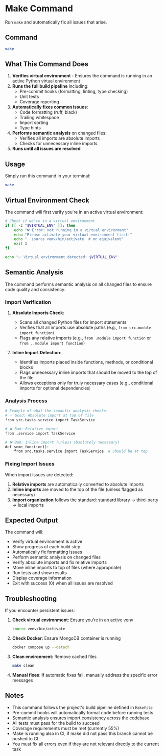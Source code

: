 # Make Command

Run `make` and automatically fix all issues that arise.

## Command

```bash
make
```

## What This Command Does

1. **Verifies virtual environment** - Ensures the command is running in an active Python virtual environment
2. **Runs the full build pipeline** including:
   - Pre-commit hooks (formatting, linting, type checking)
   - Unit tests
   - Coverage reporting
3. **Automatically fixes common issues**:
   - Code formatting (ruff, black)
   - Trailing whitespace
   - Import sorting
   - Type hints
4. **Performs semantic analysis** on changed files:
   - Verifies all imports are absolute imports
   - Checks for unnecessary inline imports
5. **Runs until all issues are resolved**

## Usage

Simply run this command in your terminal:

```bash
make
```

## Virtual Environment Check

The command will first verify you're in an active virtual environment:

```bash
# Check if we're in a virtual environment
if [[ -z "$VIRTUAL_ENV" ]]; then
    echo "❌ Error: Not running in a virtual environment"
    echo "Please activate your virtual environment first:"
    echo "  source venv/bin/activate  # or equivalent"
    exit 1
fi

echo "✅ Virtual environment detected: $VIRTUAL_ENV"
```

## Semantic Analysis

The command performs semantic analysis on all changed files to ensure code quality and consistency:

### Import Verification

1. **Absolute Imports Check**:
   - Scans all changed Python files for import statements
   - Verifies that all imports use absolute paths (e.g., `from src.module import function`)
   - Flags any relative imports (e.g., `from .module import function` or `from ..module import function`)

2. **Inline Import Detection**:
   - Identifies imports placed inside functions, methods, or conditional blocks
   - Flags unnecessary inline imports that should be moved to the top of the file
   - Allows exceptions only for truly necessary cases (e.g., conditional imports for optional dependencies)

### Analysis Process

```bash
# Example of what the semantic analysis checks:
# ✅ Good: Absolute import at top of file
from src.tasks.service import TaskService

# ❌ Bad: Relative import
from .service import TaskService

# ❌ Bad: Inline import (unless absolutely necessary)
def some_function():
    from src.tasks.service import TaskService  # Should be at top
```

### Fixing Import Issues

When import issues are detected:
1. **Relative imports** are automatically converted to absolute imports
2. **Inline imports** are moved to the top of the file (unless flagged as necessary)
3. **Import organization** follows the standard: standard library → third-party → local imports

## Expected Output

The command will:
- Verify virtual environment is active
- Show progress of each build step
- Automatically fix formatting issues
- Perform semantic analysis on changed files
- Verify absolute imports and fix relative imports
- Move inline imports to top of files (where appropriate)
- Run tests and show results
- Display coverage information
- Exit with success (0) when all issues are resolved

## Troubleshooting

If you encounter persistent issues:

1. **Check virtual environment**: Ensure you're in an active venv
   ```bash
   source venv/bin/activate
   ```

2. **Check Docker**: Ensure MongoDB container is running
   ```bash
   docker compose up --detach
   ```

3. **Clean environment**: Remove cached files
   ```bash
   make clean
   ```

4. **Manual fixes**: If automatic fixes fail, manually address the specific error messages

## Notes

- This command follows the project's build pipeline defined in `Makefile`
- Pre-commit hooks will automatically format code before running tests
- Semantic analysis ensures import consistency across the codebase
- All tests must pass for the build to succeed
- Coverage requirements must be met (currently 55%)
- Make is running also in CI, if make did not pass this branch cannot be pushed to CI
- You must fix all errors even if they are not relevant directly to the current task
